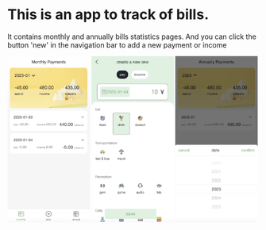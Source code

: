 # This is an app to track of bills.

It contains monthly and annually bills statistics pages. And you can click the button 'new' in the navigation bar to add a new payment or income

<div style="display: flex; justify-content: space-between;">
    <img src="https://raw.githubusercontent.com/victor-YT/bill-app/main/src/assets/readme_images/screen_1.jpeg" alt="image_1" width="33%" />
    <img src="https://raw.githubusercontent.com/victor-YT/bill-app/main/src/assets/readme_images/screen_2.jpeg" alt="image_2" width="33%" />
    <img src="https://raw.githubusercontent.com/victor-YT/bill-app/main/src/assets/readme_images/screen_3.jpeg" alt="image_3" width="33%" />
</div>
